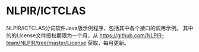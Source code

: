 # NLPIR/ICTCLAS
NLPIR/ICTCLAS分词软件Java版示例程序，包括其中各个接口的调用示例。
其中的的License文件授权期限为一个月，从 https://github.com/NLPIR-team/NLPIR/tree/master/License 获取，每月更新。
